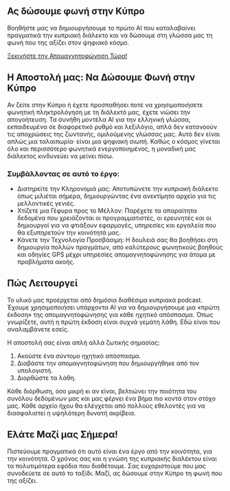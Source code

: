 <div class="container">
<div class="custom-page-content">

<section class="hero">
    <div class="section-content">
        <h1>Ας δώσουμε φωνή στην Κύπρο</h1>
        <p>Βοηθήστε μας να δημιουργήσουμε το πρώτο AI που καταλαβαίνει πραγματικά την κυπριακή διάλεκτο και να δώσουμε στη γλώσσα μας τη φωνή που της αξίζει στον ψηφιακό κόσμο.</p>
        <a href="#join-us" class="cta-button">Ξεκινήστε την Απομαγνητοφώνηση Τώρα!</a>
    </div>
</section>

<section class="mission">
    <div class="section-content">
        <h2>Η Αποστολή μας: Να Δώσουμε Φωνή στην Κύπρο</h2>
        <p>Αν ζείτε στην Κύπρο ή έχετε προσπαθήσει ποτέ να χρησιμοποιήσετε φωνητική πληκτρολόγηση με τη διάλεκτό μας, έχετε νιώσει την απογοήτευση. Τα συνήθη μοντέλα AI για την ελληνική γλώσσα, εκπαιδευμένα σε διαφορετικό ρυθμό και λεξιλόγιο, απλά δεν κατανοούν τις αποχρώσεις της ζωντανής, ομιλούμενης γλώσσας μας. Αυτό δεν είναι απλώς μια ταλαιπωρία· είναι μια ψηφιακή σιωπή. Καθώς ο κόσμος γίνεται όλο και περισσότερο φωνητικά ενεργοποιημένος, η μοναδική μας διάλεκτος κινδυνεύει να μείνει πίσω.</p>
          <h3>Συμβάλλοντας σε αυτό το έργο:</h3>
        <ul>
            <li>Διατηρείτε την Κληρονομιά μας: Αποτυπώνετε την κυπριακή διάλεκτο όπως μιλιέται σήμερα, δημιουργώντας ένα ανεκτίμητο αρχείο για τις μελλοντικές γενιές.</li>
            <li>Χτίζετε μια Γέφυρα προς το Μέλλον: Παρέχετε τα απαραίτητα δεδομένα που χρειάζονται οι προγραμματιστές, οι ερευνητές και οι δημιουργοί για να φτιάξουν εφαρμογές, υπηρεσίες και εργαλεία που θα εξυπηρετούν την κοινότητά μας.</li>
            <li>Κάνετε την Τεχνολογία Προσβάσιμη: Η δουλειά σας θα βοηθήσει στη δημιουργία πολλών πραγμάτων, από καλύτερους φωνητικούς βοηθούς και οδηγίες GPS μέχρι υπηρεσίες απομαγνητοφώνησης για άτομα με προβλήματα ακοής.</li>
        </ul>
    </div>
</section>

<section class="how-it-works">
    <div class="section-content">
        <h2>Πώς Λειτουργεί</h2>
        <p>Το υλικό μας προέρχεται από δημόσια διαθέσιμα κυπριακά podcast. Έχουμε χρησιμοποιήσει υπάρχοντα AI για να δημιουργήσουμε μια «πρώτη έκδοση» της απομαγνητοφώνησης για κάθε ηχητικό απόσπασμα. Όπως γνωρίζετε, αυτή η πρώτη έκδοση είναι συχνά γεμάτη λάθη. Εδώ είναι που αναλαμβάνετε εσείς.</p>
        <p>Η αποστολή σας είναι απλή αλλά ζωτικής σημασίας:</p>
        <ol>
            <li>Ακούστε ένα σύντομο ηχητικό απόσπασμα.</li>
            <li>Διαβάστε την απομαγνητοφώνηση που δημιουργήθηκε από τον υπολογιστή.</li>
            <li>Διορθώστε τα λάθη.</li>
        </ol>
        <p>Κάθε διόρθωση, όσο μικρή κι αν είναι, βελτιώνει την ποιότητα του συνόλου δεδομένων μας και μας φέρνει ένα βήμα πιο κοντά στον στόχο μας. Κάθε αρχείο ήχου θα ελέγχεται από πολλούς εθελοντές για να διασφαλιστεί η υψηλότερη δυνατή ακρίβεια.</p>
    </div>
</section>

<section class="call-to-action" id="join-us">
    <div class="section-content">
        <h2>Ελάτε Μαζί μας Σήμερα!</h2>
        <p>Πιστεύουμε πραγματικά ότι αυτό είναι ένα έργο από την κοινότητα, για την κοινότητα. Ο χρόνος σας και η γνώση της κυπριακής διαλέκτου είναι τα πολυτιμότερα εφόδια που διαθέτουμε. Σας ευχαριστούμε που μας συνοδεύετε σε αυτό το ταξίδι. Μαζί, ας δώσουμε στην Κύπρο τη φωνή που της αξίζει.</p>
    </div>
</section>

</div>
</div>